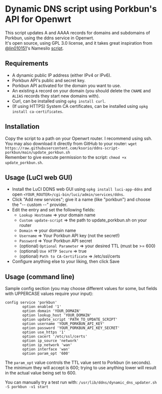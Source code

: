 # Dynamic DNS script using Porkbun's API for Openwrt

This script updates A and AAAA records for domains and subdomains of Porkbun, using the ddns service in Openwrt.\
It's open source, using GPL 3.0 license, and it takes great inspiration from [@lin010151](https://github.com/lin010151)'s Namesilo [script](https://github.com/lin010151/ddns-scripts_namesilo).

## Requirements

- A dynamic public IP address (either IPv4 or IPv6).
- Porkbun API's public and secret key.
- Porkbun API activated for the domain you want to use.
- An existing `A` record on your domain (you should delete the `CNAME` and `ALIAS` records they start new domains with).
- Curl, can be installed using `opkg install curl`.
- (If using HTTPS) System CA certificates, can be installed using `opkg install ca-certificates`.

## Installation

Copy the script to a path on your Openwrt router. I recommend using ssh. \
You may also download it directly from GitHub to your router: `wget https://raw.githubusercontent.com/ksorio/ddns-script-porkbun/main/update_porkbun.sh` \
Remember to give execute permission to the script: `chmod +x update_porkbun.sh`.

## Usage (LuCI web GUI)

- Install the LuCI DDNS web GUI using `opkg install luci-app-ddns` and open `<YOUR_ROUTER>/cgi-bin/luci/admin/services/ddns`.
- Click "Add new services"; give it a name (like "porkbun") and choose the "-- custom --" provider.
- Edit the entry and set the following fields:
  - `Lookup Hostname` => your domain name
  - `Custom update-script` => the path to update_porkbun.sh on your router
  - `Domain` => your domain name
  - `Username` => Your Porkbun API key (not the secret!)
  - `Password` => Your Porkbun API secret
  - (optional) `Optional Parameter` => your desired TTL (must be >= 600)
  - (optional) `Use HTTP Secure` => true
  - (optional) `Path to CA-Certificate` => /etc/ssl/certs
- Configure anything else to your liking, then click Save

## Usage (command line)

Sample config section (you may choose different values for some, but fields with UPPERCASE values require your input):

```
config service 'porkbun'
        option enabled '1'
        option domain 'YOUR_DOMAIN'
        option lookup_host 'YOUR_DOMAIN'
        option update_script 'PATH_TO_UPDATE_SCRIPT'
        option username 'YOUR_PORKBUN_API_KEY'
        option password 'YOUR_PORKBUN_API_KEY_SECRET'
        option use_https '1'
        option cacert '/etc/ssl/certs'
        option ip_source 'network'
        option ip_network 'wan'
        option interface 'wan'
        option param_opt '600'
```

The `param_opt` value controls the TTL value sent to Porkbun (in seconds). The minimum they will accept is 600; trying to use anything lower will result in the actual value being set to 600.

You can manually try a test run with: `/usr/lib/ddns/dynamic_dns_updater.sh -S porkbun -v1 start`
